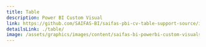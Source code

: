 ```yaml
---
title: Table
description: Power BI Custom Visual
link: https://github.com/SAIFAS-BI/saifas-pbi-cv-table-support-source/issues
detailsLink: ./table/
image: /assets/graphics/images/content/saifas-bi-powerbi-custom-visuals/saifas-bi-pbi-cv-table-300px-300px.png
---
```


